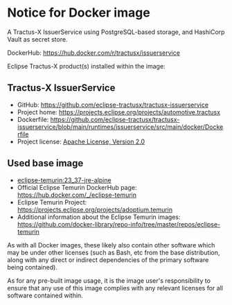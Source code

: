 # Notice for Docker image

A Tractus-X IssuerService using PostgreSQL-based storage, and HashiCorp Vault as secret store.

DockerHub: <https://hub.docker.com/r/tractusx/issuerservice>

Eclipse Tractus-X product(s) installed within the image:

## Tractus-X IssuerService

- GitHub: <https://github.com/eclipse-tractusx/tractusx-issuerservice>
- Project home: <https://projects.eclipse.org/projects/automotive.tractusx>
- Dockerfile: <https://github.com/eclipse-tractusx/tractusx-issuerservice/blob/main/runtimes/issuerservice/src/main/docker/Dockerfile>
- Project license: [Apache License, Version 2.0](https://github.com/eclipse-tractusx/tractusx-edc/blob/main/LICENSE)

## Used base image

- [eclipse-temurin:23_37-jre-alpine](https://github.com/adoptium/containers)
- Official Eclipse Temurin DockerHub page: <https://hub.docker.com/_/eclipse-temurin>
- Eclipse Temurin Project: <https://projects.eclipse.org/projects/adoptium.temurin>
- Additional information about the Eclipse Temurin
  images: <https://github.com/docker-library/repo-info/tree/master/repos/eclipse-temurin>

As with all Docker images, these likely also contain other software which may be under other licenses (such as Bash, etc
from the base distribution, along with any direct or indirect dependencies of the primary software being contained).

As for any pre-built image usage, it is the image user's responsibility to ensure that any use of this image complies
with any relevant licenses for all software contained within.
